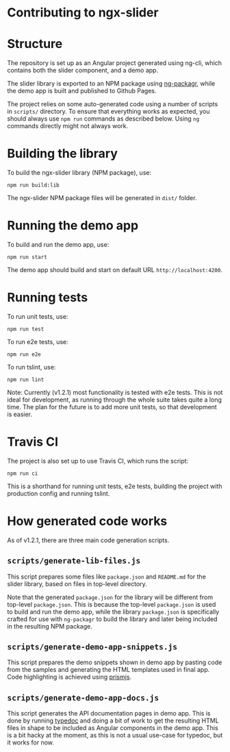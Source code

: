 # Contributing to ngx-slider

# Structure

The repository is set up as an Angular project generated using ng-cli, which contains both the slider component, and a demo app.

The slider library is exported to an NPM package using [ng-packagr](https://github.com/dherges/ng-packagr), while the demo app is built and published to Github Pages.

The project relies on some auto-generated code using a number of scripts in `scripts/` directory. To ensure that everything works as expected, you should always use `npm run` commands as described below. Using `ng` commands directly might not always work.

# Building the library

To build the ngx-slider library (NPM package), use:
```
npm run build:lib
```

The ngx-slider NPM package files will be generated in `dist/` folder.

# Running the demo app

To build and run the demo app, use:
```
npm run start
```

The demo app should build and start on default URL `http://localhost:4200`.

# Running tests

To run unit tests, use:
```
npm run test
```

To run e2e tests, use:
```
npm run e2e
```

To run tslint, use:
```
npm run lint
```

Note: Currently (v1.2.1) most functionality is tested with e2e tests. This is not ideal for development, as running through the whole suite takes quite a long time. The plan for the future is to add more unit tests, so that development is easier.

# Travis CI

The project is also set up to use Travis CI, which runs the script:
```
npm run ci
```

This is a shorthand for running unit tests, e2e tests, building the project with production config and running tslint.

# How generated code works

As of v1.2.1, there are three main code generation scripts.

## `scripts/generate-lib-files.js`
This script prepares some files like `package.json` and `README.md` for the slider library, based on files in top-level directory.

Note that the generated `package.json` for the library will be different from top-level `package.json`. This is because the top-level `package.json` is used to build and run the demo app, while the library `package.json` is specifically crafted for use with `ng-packagr` to build the library and later being included in the resulting NPM package.

## `scripts/generate-demo-app-snippets.js`

This script prepares the demo snippets shown in demo app by pasting code from the samples and generating the HTML templates used in final app. Code highlighting is achieved using [prismjs](https://prismjs.com/).

## `scripts/generate-demo-app-docs.js`

This script generates the API documentation pages in demo app. This is done by running [typedoc](https://typedoc.org/) and doing a bit of work to get the resulting HTML files in shape to be included as Angular components in the demo app. This is a bit hacky at the moment, as this is not a usual use-case for typedoc, but it works for now.